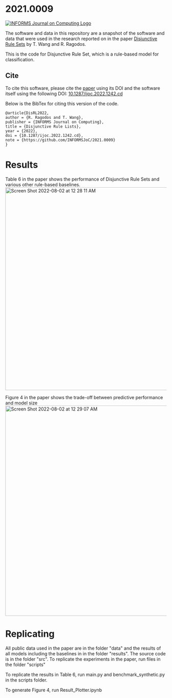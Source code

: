 # 2021.0009

[![INFORMS Journal on Computing Logo](https://INFORMSJoC.github.io/logos/INFORMS_Journal_on_Computing_Header.jpg)](https://pubsonline.informs.org/journal/ijoc)

The software and data in this repository are a snapshot of the software and data
that were used in the research reported on in the paper 
[Disjunctive Rule Sets](https://doi.org/10.1287/ijoc.2022.1242) 
by T. Wang and R. Ragodos. 

This is the code for Disjunctive Rule Set, which is a rule-based model for classification.

## Cite
To cite this software, please cite the [paper](https://doi.org/10.1287/ijoc.2022.1242) using its DOI and the software itself using the following DOI: [10.1287/ijoc.2022.1242.cd](https://doi.org/10.1287/ijoc.2022.1242.cd)

Below is the BibTex for citing this version of the code.

```
@article{DisRL2022,
author = {R. Ragodos and T. Wang},
publisher = {INFORMS Journal on Computing},
title = {Disjunctive Rule Lists},
year = {2022},
doi = {10.1287/ijoc.2022.1242.cd},
note = {https://github.com/INFORMSJoC/2021.0009}
}
```



# Results

Table 6 in the paper shows the performance of Disjunctive Rule Sets and various other rule-based  baselines. 
<img width="631" alt="Screen Shot 2022-08-02 at 12 28 11 AM" src="https://user-images.githubusercontent.com/3459074/182298648-0860305d-ea47-4543-8acc-ef45c028683a.png">


Figure 4 in the paper shows the trade-off between predictive performance and model size
<img width="654" alt="Screen Shot 2022-08-02 at 12 29 07 AM" src="https://user-images.githubusercontent.com/3459074/182298760-b3729b83-382a-42df-b9bd-0fdeff0b0a4c.png">


# Replicating

All public data used in the paper are in the folder "data" and the results of all models including the baselines in in the folder "results". The source code is in the folder "src". To replicate the experiments in the paper, run files in the folder "scripts"

To replicate the results in Table 6, run main.py and benchmark_synthetic.py in the scripts folder.

To generate Figure 4, run Result_Plotter.ipynb
